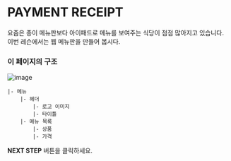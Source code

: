 # PAYMENT RECEIPT

요즘은 종이 메뉴판보다 아이패드로 메뉴를 보여주는 식당이 점점 많아지고 있습니다. 이번 레슨에서는 웹 메뉴판을 만들어 봅시다.

### **이 페이지의 구조**

![image](https://res.cloudinary.com/dyiqg9qhi/image/upload/v1532609841/wire/img-wire-05.jpg)

```
|- 메뉴
    |- 헤더
        |- 로고 이미지
        |- 타이틀
    |- 메뉴 목록
        |- 상품
        |- 가격
```



**NEXT STEP** 버튼을 클릭하세요.

